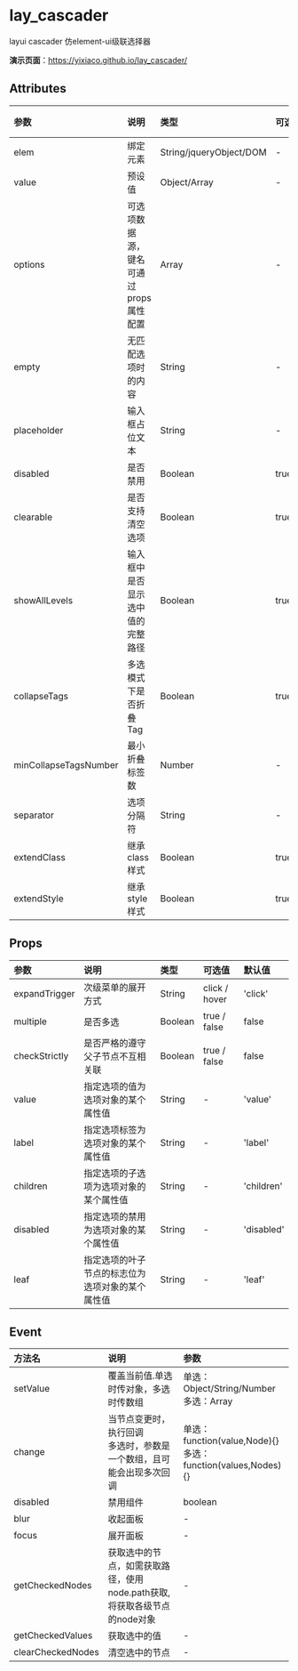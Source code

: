 # lay_cascader
layui cascader 仿element-ui级联选择器

**演示页面**：https://yixiaco.github.io/lay_cascader/

## Attributes

| 参数                  | 说明                                                         | 类型                    | 可选值     | 默认值     |
| :-------------------- | :----------------------------------------------------------- | :---------------------- | :--------- | :--------- |
| elem                  | 绑定元素                                                     | String/jqueryObject/DOM | -          | -          |
| value                 | 预设值                                                       | Object/Array            | -          | null       |
| options               | 可选项数据源，键名可通过 props 属性配置                      | Array                   | -          | []         |
| empty                 | 无匹配选项时的内容                                           | String                  | -          | '暂无数据' |
| placeholder           | 输入框占位文本                                               | String                  | -          | '请选择'   |
| disabled              | 是否禁用                                                     | Boolean                 | true/false | false      |
| clearable             | 是否支持清空选项                                             | Boolean                 | true/false | false      |
| showAllLevels         | 输入框中是否显示选中值的完整路径                             | Boolean                 | true/false | true       |
| collapseTags          | 多选模式下是否折叠Tag                                        | Boolean                 | true/false | false      |
| minCollapseTagsNumber | 最小折叠标签数                                               | Number                  | -          | 1          |
| separator             | 选项分隔符                                                   | String                  | -          | ' / '      |
| extendClass           | 继承class样式                                                | Boolean                 | true/false | false      |
| extendStyle           | 继承style样式                                                | Boolean                 | true/false | false      |

## Props

| 参数          | 说明                                             | 类型    | 可选值        | 默认值     |
| :------------ | :----------------------------------------------- | :------ | :------------ | :--------- |
| expandTrigger | 次级菜单的展开方式                               | String  | click / hover | 'click'    |
| multiple      | 是否多选                                         | Boolean | true / false  | false      |
| checkStrictly | 是否严格的遵守父子节点不互相关联                 | Boolean | true / false  | false      |
| value         | 指定选项的值为选项对象的某个属性值               | String  | -             | 'value'    |
| label         | 指定选项标签为选项对象的某个属性值               | String  | -             | 'label'    |
| children      | 指定选项的子选项为选项对象的某个属性值           | String  | -             | 'children' |
| disabled      | 指定选项的禁用为选项对象的某个属性值             | String  | -             | 'disabled' |
| leaf          | 指定选项的叶子节点的标志位为选项对象的某个属性值 | String  | -             | 'leaf'     |

## Event

| 方法名            | 说明                                                         | 参数                                                         |
| :---------------- | :----------------------------------------------------------- | :----------------------------------------------------------- |
| setValue          | 覆盖当前值.单选时传对象，多选时传数组                        | 单选：Object/String/Number<br>多选：Array                    |
| change            | 当节点变更时，执行回调 <br>多选时，参数是一个数组，且可能会出现多次回调 | 单选：function(value,Node){} <br>多选：function(values,Nodes){} |
| disabled          | 禁用组件                                                     | boolean                                                      |
| blur              | 收起面板                                                     | -                                                            |
| focus             | 展开面板                                                     | -                                                            |
| getCheckedNodes   | 获取选中的节点，如需获取路径，使用node.path获取,将获取各级节点的node对象 | -                                                            |
| getCheckedValues  | 获取选中的值                                                 | -                                                            |
| clearCheckedNodes | 清空选中的节点                                               | -                                                            |
